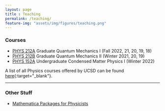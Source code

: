 ```yaml
---
layout: page 
title : Teaching 
permalink: /teaching/
feature-img: "assets/img/figures/teaching.png"
---
```


### Courses

- [PHYS 212A]({{site.baseurl}}/teaching/PHYS212A) Graduate Quantum Mechanics I (Fall 2022, 21, 20, 19, 18) 
- [PHYS 212B]({{site.baseurl}}/teaching/PHYS212B) Graduate Quantum Mechanics II (Winter 2021, 20, 19)
- [PHYS 152A]({{site.baseurl}}/teaching/PHYS152A) Undergraduate Condensed Matter Physics I (Winter 2022)

A list of all Physics courses offered by UCSD can be found [here](https://ucsd.edu/catalog/courses/PHYS.html){:target="_blank"}.

---

### Other Stuff

- [Mathematica Packages for Physicists]({{site.baseurl}}/teaching/Mathematica)